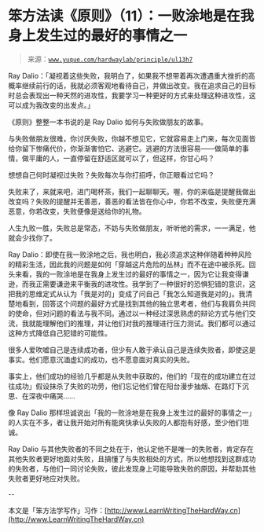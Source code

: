 # 笨方法读《原则》（11）：一败涂地是在我身上发生过的最好的事情之一

> 来源：[`www.yuque.com/hardwaylab/principle/ul13h7`](https://www.yuque.com/hardwaylab/principle/ul13h7)



Ray Dalio：「凝视着这些失败，我明白了，如果我不想带着再次遭遇重大挫折的高概率继续前行的话，我就必须客观地看待自己，并做出改变。我在追求自己的目标时总会表现出一种天然的进攻性，我要学习一种更好的方式来处理这种进攻性，这可以成为我改变的出发点。」 

《原则》整整一本书说的是 Ray Dalio 如何与失败做朋友的故事。 

与失败做朋友很难，你讨厌失败，你越不想见它，它就容易走上门来，每次见面皆给你留下惨痛代价，你渐渐害怕它、逃避它。逃避的方法很容易——做简单的事情，做平庸的人，一直停留在舒适区就可以了，但这样，你甘心吗？ 

想想自己何时凝视过失败？失败每次与你打招呼，你正眼看过它吗？ 

失败来了，来就来吧，进门喝杯茶，我们一起聊聊天。喔，你的来临是提醒我做出改变吗？失败的提醒并无善恶，善恶的看法皆在你心中，你若不改变，失败便充满恶意，你若改变，失败便像是送给你的礼物。 

人生九败一胜，失败总是常态，不妨与失败做朋友，听听他的需求，一一满足，他就会少找你了。 

Ray Dalio：即使在我一败涂地之后，我也明白，我必须追求这种伴随着种种风险的精彩生活，因此我的问题是如何「穿越这片危险的丛林」而不在途中被杀死。回头来看，我的一败涂地是在我身上发生过的最好的事情之一，因为它让我变得谦逊，而我正需要谦逊来平衡我的进攻性。我学到了一种很好的恐惧犯错的意识，这把我的思维定式从认为「我是对的」变成了问自己「我怎么知道我是对的」。我清楚地看到，回答这个问题的最好方式是找到其他的独立思考者，他们与我肩负共同的使命，但对问题的看法与我不同。通过以一种经过深思熟虑的辩论方式与他们交流，我就能理解他们的推理，并让他们对我的推理进行压力测试。我们都可以通过这种方式降低自己犯错的可能性。 

很多人爱吹嘘自己是连续成功者，但少有人敢于承认自己是连续失败者，即使这是事实。他们愿意沉湎虚幻的成功，也不愿意面对真实的失败。 

事实上，他们成功的经验几乎都是从失败中获取的，他们的「现在的成功建立在过往成功」假设抹杀了失败的功劳，他们忘记他们曾在阳台漫步抽烟、在路灯下沉思、在深夜中痛哭…… 

像 Ray Dalio 那样坦诚说出「我的一败涂地是在我身上发生过的最好的事情之一」的人实在不多，者让我开始对所有能爽快承认失败的人都抱有好感，至少他们坦诚。 

Ray Dalio 与其他失败者的不同之处在于，他认定他不是唯一的失败者，肯定存在其他失败者更好地面对失败，且搞懂了与失败相处的方式，所以他想找到这群成功的失败者，与他们一同讨论失败，彼此发现身上可能导致失败的原因，并帮助其他失败者更好地应对失败。 

-- 

本文是「笨方法学写作」习作：[http://www.LearnWritingTheHardWay.cn](http://www.LearnWritingTheHardWay.cn)